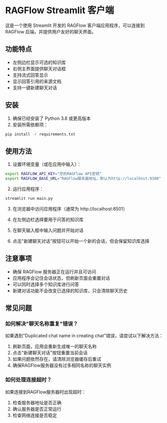 # RAGFlow Streamlit 客户端

这是一个使用 Streamlit 开发的 RAGFlow 客户端应用程序，可以连接到 RAGFlow 后端，并提供用户友好的聊天界面。

## 功能特点

- 左侧边栏显示可选的知识库
- 右侧主界面提供聊天对话框
- 支持流式回答显示
- 显示回答引用的来源文档
- 支持一键新建聊天对话

## 安装

1. 确保已经安装了 Python 3.8 或更高版本
2. 安装所需依赖项：

```bash
pip install -r requirements.txt
```

## 使用方法

1. 设置环境变量（或在应用中输入）：

```bash
export RAGFLOW_API_KEY="您的RAGFlow API密钥"
export RAGFLOW_BASE_URL="RAGFlow服务器地址，默认为http://localhost:9380"
```

2. 运行应用程序：

```bash
streamlit run main.py
```

3. 在浏览器中访问应用程序（通常为 http://localhost:8501）

4. 在左侧边栏选择要用于问答的知识库

5. 在聊天输入框中输入问题并开始对话

6. 点击"新建聊天对话"按钮可以开始一个新的会话，但会保留知识库选择

## 注意事项

- 确保 RAGFlow 服务器正在运行并且可访问
- 应用程序会记住会话状态，但刷新页面会重置对话
- 可以同时选择多个知识库进行问答
- 新建对话功能不会改变已选择的知识库，只会清除聊天历史

## 常见问题

### 如何解决"聊天名称重复"错误？

如果遇到"Duplicated chat name in creating chat"错误，请尝试以下解决方法：

1. 刷新页面，应用会重新生成唯一的聊天名称
2. 点击"新建聊天对话"按钮重置当前会话
3. 如果问题依然存在，请清除浏览器缓存后重试
4. 确保RAGFlow服务器没有过多相同名称的聊天实例

### 如何处理连接超时？

如果连接到RAGFlow服务器时出现超时：

1. 检查服务器地址是否正确
2. 确认服务器是否正常运行
3. 检查网络连接是否稳定

